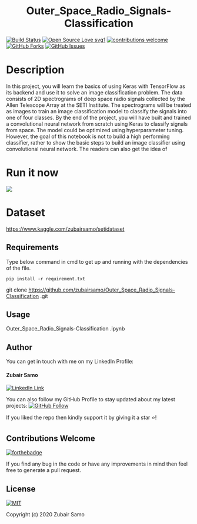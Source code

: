 <h1 align="center">Outer_Space_Radio_Signals-Classification</h1>

[![Build Status](https://img.shields.io/badge/Build-Passing-brightgreen.svg?style=for-the-badge&logo=appveyor)](#)
[![Open Source Love svg1](https://badges.frapsoft.com/os/v1/open-source.svg?v=103)](#)
[![contributions welcome](https://img.shields.io/badge/contributions-welcome-brightgreen.svg?style=flat&label=Contributions&colorA=red&colorB=black	)](#)
[![GitHub Forks](https://img.shields.io/github/forks/zubairsamo/Outer_Space_Radio_Signals-Classification.svg?style=social&label=Fork&maxAge=2592000)](https://github.com/zubairsamo/Outer_Space_Radio_Signals-Classification/fork)
[![GitHub Issues](https://img.shields.io/github/issues/zubairsamo/Fashion-Mnist-Using-CNN.svg?style=flat&label=Issues&maxAge=2592000)](https://github.com/zubairsamo/Outer_Space_Radio_Signals-Classification/issues)
# Description
In this project, you will learn the basics of using Keras with TensorFlow as its backend and use it to solve an image classification problem. The data consists of 2D spectrograms of deep space radio signals collected by the Allen Telescope Array at the SETI Institute. The spectrograms will be treated as images to train an image classification model to classify the signals into one of four classes. By the end of the project, you will have built and trained a convolutional neural network from scratch using Keras to classify signals from space.
The model could be optimized using hyperparameter tuning. However, the goal of this notebook is not to build a high performing classifier, rather to show the basic steps to build an image classifier using convolutional neural network. The readers can also get the idea of
# Run it now
<a href="https://www.kaggle.com/zubairsamo/classification-of-outer-space-signals-with-keras" target="_parent">
    <img src="https://kaggle.com/static/images/open-in-kaggle.svg"/>
</a>

# Dataset
https://www.kaggle.com/zubairsamo/setidataset

## Requirements

Type below command in cmd to get up and running with the dependencies of the file.
```
pip install -r requirement.txt
```
 git clone https://github.com/zubairsamo/Outer_Space_Radio_Signals-Classification
.git

## Usage
Outer_Space_Radio_Signals-Classification
.ipynb

## Author
You can get in touch with me on my LinkedIn Profile:

#### Zubair Samo
[![LinkedIn Link](https://img.shields.io/badge/Connect-ZubairSamo-blue.svg?logo=linkedin&longCache=true&style=social&label=Connect
)](https://linkedin.com/in/zubair-samo-3a2764197)

You can also follow my GitHub Profile to stay updated about my latest projects: [![GitHub Follow](https://img.shields.io/badge/Connect-zubairsamo-blue.svg?logo=Github&longCache=true&style=social&label=Follow)](https://github.com/zubairsamo)

If you liked the repo then kindly support it by giving it a star ⭐!

## Contributions Welcome
[![forthebadge](https://forthebadge.com/images/badges/built-with-love.svg)](#)

If you find any bug in the code or have any improvements in mind then feel free to generate a pull request.

## License
[![MIT](https://img.shields.io/cocoapods/l/AFNetworking.svg?style=style&label=License&maxAge=2592000)](../master/LICENSE)

Copyright (c) 2020 Zubair Samo
